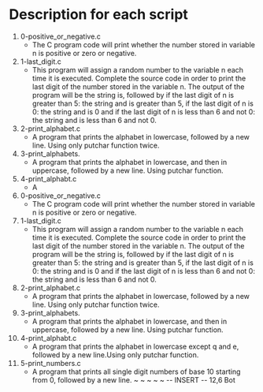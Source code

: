 # Description for each script

1. 0-positive_or_negative.c
   * The C program code will print whether the number stored in variable n is positive or zero or negative.
2. 1-last_digit.c
   * This program will assign a random number to the variable n each time it is executed. Complete the source code in order to print the last digit of the number stored in the variable n. The output of the program will be the string is, followed by if the last digit of n is greater than 5: the string and is greater than 5, if the last digit of n is 0: the string and is 0 and if the last digit of n is less than 6 and not 0: the string and is less than 6 and not 0.
3. 2-print_alphabet.c
   * A program that prints the alphabet in lowercase, followed by a new line. Using only putchar function twice.
4. 3-print_alphabets.
   * A program that prints the alphabet in lowercase, and then in uppercase, followed by a new line. Using putchar function.
5. 4-print_alphabt.c
   * A 
1. 0-positive_or_negative.c
   * The C program code will print whether the number stored in variable n is positive or zero or negative.
2. 1-last_digit.c
   * This program will assign a random number to the variable n each time it is executed. Complete the source code in order to print the last digit of the number stored in the variable n. The output of the program will be the string is, followed by if the last digit of n is greater than 5: the string and is greater than 5, if the last digit of n is 0: the string and is 0 and if the last digit of n is less than 6 and not 0: the string and is less than 6 and not 0.
3. 2-print_alphabet.c
   * A program that prints the alphabet in lowercase, followed by a new line. Using only putchar function twice.
4. 3-print_alphabets.
   * A program that prints the alphabet in lowercase, and then in uppercase, followed by a new line.
 Using putchar function.
5. 4-print_alphabt.c
   * A program that prints the alphabet in lowercase except q and e, followed by a new line.Using only putchar function.
6. 5-print_numbers.c
   * A program that prints all single digit numbers of base 10 starting from 0, followed by a new line.
~
~
~
~
~
-- INSERT --                                                                      12,6          Bot
 
